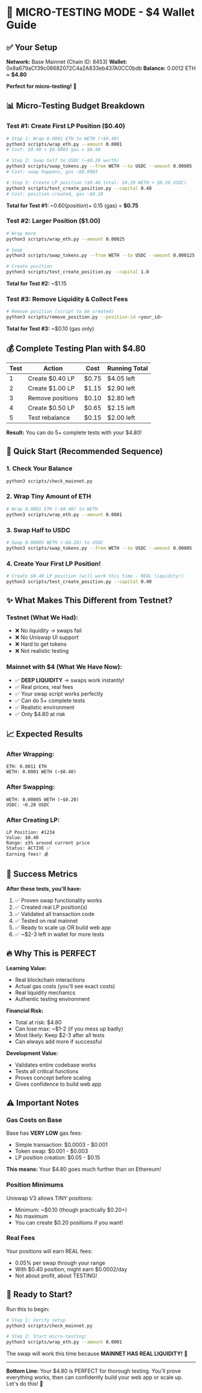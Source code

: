 # 💎 MICRO-TESTING MODE - $4 Wallet Guide

## ✅ Your Setup

**Network:** Base Mainnet (Chain ID: 8453)
**Wallet:** 0x8a679aCf39c06682072C4a2A833eb437A0CC0bdb
**Balance:** 0.0012 ETH ≈ **$4.80**

**Perfect for micro-testing!** 🎉

## 📊 Micro-Testing Budget Breakdown

### Test #1: Create First LP Position ($0.40)
```bash
# Step 1: Wrap 0.0001 ETH to WETH (~$0.40)
python3 scripts/wrap_eth.py --amount 0.0001
# Cost: $0.40 + $0.0003 gas = $0.40

# Step 2: Swap half to USDC (~$0.20 worth)
python3 scripts/swap_tokens.py --from WETH --to USDC --amount 0.00005
# Cost: swap happens, gas ~$0.0003

# Step 3: Create LP position ($0.40 total: $0.20 WETH + $0.20 USDC)
python3 scripts/test_create_position.py --capital 0.40
# Cost: position created, gas ~$0.10
```

**Total for Test #1:** ~$0.60 (position) + ~$0.15 (gas) = **$0.75**

### Test #2: Larger Position ($1.00)
```bash
# Wrap more
python3 scripts/wrap_eth.py --amount 0.00025

# Swap
python3 scripts/swap_tokens.py --from WETH --to USDC --amount 0.000125

# Create position
python3 scripts/test_create_position.py --capital 1.0
```

**Total for Test #2:** ~$1.15

### Test #3: Remove Liquidity & Collect Fees
```bash
# Remove position (script to be created)
python3 scripts/remove_position.py --position-id <your_id>
```

**Total for Test #3:** ~$0.10 (gas only)

## 💰 Complete Testing Plan with $4.80

| Test | Action | Cost | Running Total |
|------|--------|------|---------------|
| 1 | Create $0.40 LP | $0.75 | $4.05 left |
| 2 | Create $1.00 LP | $1.15 | $2.90 left |
| 3 | Remove positions | $0.10 | $2.80 left |
| 4 | Create $0.50 LP | $0.65 | $2.15 left |
| 5 | Test rebalance | $0.15 | $2.00 left |

**Result:** You can do 5+ complete tests with your $4.80!

## 🚀 Quick Start (Recommended Sequence)

### 1. Check Your Balance
```bash
python3 scripts/check_mainnet.py
```

### 2. Wrap Tiny Amount of ETH
```bash
# Wrap 0.0001 ETH (~$0.40) to WETH
python3 scripts/wrap_eth.py --amount 0.0001
```

### 3. Swap Half to USDC
```bash
# Swap 0.00005 WETH (~$0.20) to USDC
python3 scripts/swap_tokens.py --from WETH --to USDC --amount 0.00005
```

### 4. Create Your First LP Position!
```bash
# Create $0.40 LP position (will work this time - REAL liquidity!)
python3 scripts/test_create_position.py --capital 0.40
```

## ✨ What Makes This Different from Testnet?

### Testnet (What We Had):
- ❌ No liquidity → swaps fail
- ❌ No Uniswap UI support
- ❌ Hard to get tokens
- ❌ Not realistic testing

### Mainnet with $4 (What We Have Now):
- ✅ **DEEP LIQUIDITY** → swaps work instantly!
- ✅ Real prices, real fees
- ✅ Your swap script works perfectly
- ✅ Can do 5+ complete tests
- ✅ Realistic environment
- ✅ Only $4.80 at risk

## 📈 Expected Results

### After Wrapping:
```
ETH: 0.0011 ETH
WETH: 0.0001 WETH (~$0.40)
```

### After Swapping:
```
WETH: 0.00005 WETH (~$0.20)
USDC: ~0.20 USDC
```

### After Creating LP:
```
LP Position: #1234
Value: $0.40
Range: ±5% around current price
Status: ACTIVE ✅
Earning fees! 💰
```

## 🎯 Success Metrics

**After these tests, you'll have:**
1. ✅ Proven swap functionality works
2. ✅ Created real LP position(s)
3. ✅ Validated all transaction code
4. ✅ Tested on real mainnet
5. ✅ Ready to scale up OR build web app
6. ✅ ~$2-3 left in wallet for more tests

## 🔥 Why This is PERFECT

**Learning Value:**
- Real blockchain interactions
- Actual gas costs (you'll see exact costs)
- Real liquidity mechanics
- Authentic testing environment

**Financial Risk:**
- Total at risk: $4.80
- Can lose max: ~$1-2 (if you mess up badly)
- Most likely: Keep $2-3 after all tests
- Can always add more if successful

**Development Value:**
- Validates entire codebase works
- Tests all critical functions
- Proves concept before scaling
- Gives confidence to build web app

## ⚠️ Important Notes

### Gas Costs on Base
Base has **VERY LOW** gas fees:
- Simple transaction: $0.0003 - $0.001
- Token swap: $0.001 - $0.003
- LP position creation: $0.05 - $0.15

**This means:** Your $4.80 goes much further than on Ethereum!

### Position Minimums
Uniswap V3 allows TINY positions:
- Minimum: ~$0.10 (though practically $0.20+)
- No maximum
- You can create $0.20 positions if you want!

### Real Fees
Your positions will earn REAL fees:
- 0.05% per swap through your range
- With $0.40 position, might earn $0.0002/day
- Not about profit, about TESTING!

## 🚀 Ready to Start?

Run this to begin:
```bash
# Step 1: Verify setup
python3 scripts/check_mainnet.py

# Step 2: Start micro-testing!
python3 scripts/wrap_eth.py --amount 0.0001
```

The swap will work this time because **MAINNET HAS REAL LIQUIDITY!** 🎉

---

**Bottom Line:** Your $4.80 is PERFECT for thorough testing. You'll prove everything works, then can confidently build your web app or scale up. Let's do this! 💪

